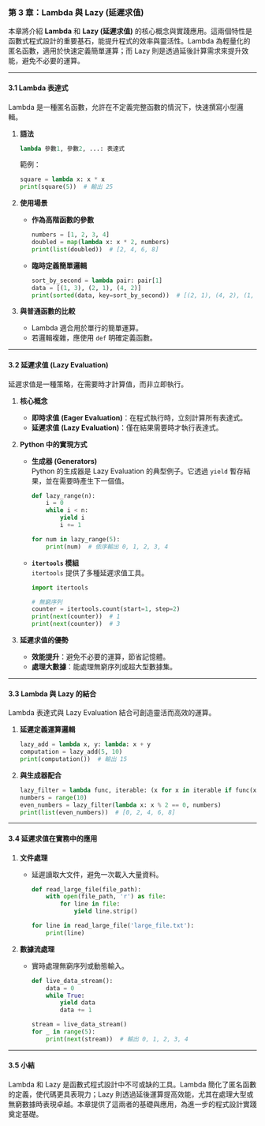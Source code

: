 ### 第 3 章：Lambda 與 Lazy (延遲求值)

本章將介紹 **Lambda** 和 **Lazy (延遲求值)** 的核心概念與實踐應用。這兩個特性是函數式程式設計的重要基石，能提升程式的效率與靈活性。Lambda 為輕量化的匿名函數，適用於快速定義簡單運算；而 Lazy 則是透過延後計算需求來提升效能，避免不必要的運算。

---

#### **3.1 Lambda 表達式**
Lambda 是一種匿名函數，允許在不定義完整函數的情況下，快速撰寫小型邏輯。

1. **語法**  
   ```python
   lambda 參數1, 參數2, ...: 表達式
   ```

   範例：
   ```python
   square = lambda x: x * x
   print(square(5))  # 輸出 25
   ```

2. **使用場景**
   - **作為高階函數的參數**  
     ```python
     numbers = [1, 2, 3, 4]
     doubled = map(lambda x: x * 2, numbers)
     print(list(doubled))  # [2, 4, 6, 8]
     ```
   - **臨時定義簡單邏輯**  
     ```python
     sort_by_second = lambda pair: pair[1]
     data = [(1, 3), (2, 1), (4, 2)]
     print(sorted(data, key=sort_by_second))  # [(2, 1), (4, 2), (1, 3)]
     ```

3. **與普通函數的比較**
   - Lambda 適合用於單行的簡單運算。
   - 若邏輯複雜，應使用 `def` 明確定義函數。

---

#### **3.2 延遲求值 (Lazy Evaluation)**
延遲求值是一種策略，在需要時才計算值，而非立即執行。

1. **核心概念**
   - **即時求值 (Eager Evaluation)**：在程式執行時，立刻計算所有表達式。
   - **延遲求值 (Lazy Evaluation)**：僅在結果需要時才執行表達式。

2. **Python 中的實現方式**
   - **生成器 (Generators)**  
     Python 的生成器是 Lazy Evaluation 的典型例子。它透過 `yield` 暫存結果，並在需要時產生下一個值。
     ```python
     def lazy_range(n):
         i = 0
         while i < n:
             yield i
             i += 1

     for num in lazy_range(5):
         print(num)  # 依序輸出 0, 1, 2, 3, 4
     ```

   - **`itertools` 模組**  
     `itertools` 提供了多種延遲求值工具。
     ```python
     import itertools

     # 無窮序列
     counter = itertools.count(start=1, step=2)
     print(next(counter))  # 1
     print(next(counter))  # 3
     ```

3. **延遲求值的優勢**
   - **效能提升**：避免不必要的運算，節省記憶體。
   - **處理大數據**：能處理無窮序列或超大型數據集。

---

#### **3.3 Lambda 與 Lazy 的結合**
Lambda 表達式與 Lazy Evaluation 結合可創造靈活而高效的運算。

1. **延遲定義運算邏輯**
   ```python
   lazy_add = lambda x, y: lambda: x + y
   computation = lazy_add(5, 10)
   print(computation())  # 輸出 15
   ```

2. **與生成器配合**
   ```python
   lazy_filter = lambda func, iterable: (x for x in iterable if func(x))
   numbers = range(10)
   even_numbers = lazy_filter(lambda x: x % 2 == 0, numbers)
   print(list(even_numbers))  # [0, 2, 4, 6, 8]
   ```

---

#### **3.4 延遲求值在實務中的應用**
1. **文件處理**
   - 延遲讀取大文件，避免一次載入大量資料。
     ```python
     def read_large_file(file_path):
         with open(file_path, 'r') as file:
             for line in file:
                 yield line.strip()

     for line in read_large_file('large_file.txt'):
         print(line)
     ```

2. **數據流處理**
   - 實時處理無窮序列或動態輸入。
     ```python
     def live_data_stream():
         data = 0
         while True:
             yield data
             data += 1

     stream = live_data_stream()
     for _ in range(5):
         print(next(stream))  # 輸出 0, 1, 2, 3, 4
     ```

---

#### **3.5 小結**
Lambda 和 Lazy 是函數式程式設計中不可或缺的工具。Lambda 簡化了匿名函數的定義，使代碼更具表現力；Lazy 則透過延後運算提高效能，尤其在處理大型或無窮數據時表現卓越。本章提供了這兩者的基礎與應用，為進一步的程式設計實踐奠定基礎。